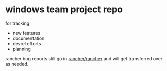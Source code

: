 # windows team project repo

for tracking
* new features
* documentation
* devrel efforts
* planning

rancher bug reports still go in [rancher/rancher](https://github.com/rancher/rancher/issues?q=is%3Aissue+is%3Aopen+label%3Aarea%2Fwindows) and will get transferred over as needed.
